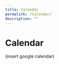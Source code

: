 ```yaml
---
title: Calendar
permalink: /Calendar/
description: ""
---
```


# **Calendar**

(insert google calendar)
